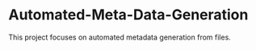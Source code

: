 # Automated-Meta-Data-Generation
This  project focuses on automated metadata generation from files.
